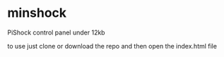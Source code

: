 # minshock
PiShock control panel under 12kb

to use just clone or download the repo and then open the index.html file
